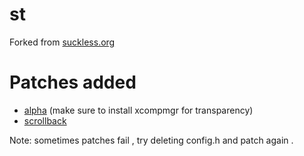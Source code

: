 # st
Forked from [suckless.org](https://st.suckless.org/)

# Patches added
- [alpha](https://st.suckless.org/patches/alpha/) (make sure to install xcompmgr for transparency) 
- [scrollback](https://st.suckless.org/patches/scrollback/)

Note: sometimes patches fail , try deleting config.h and patch again .
